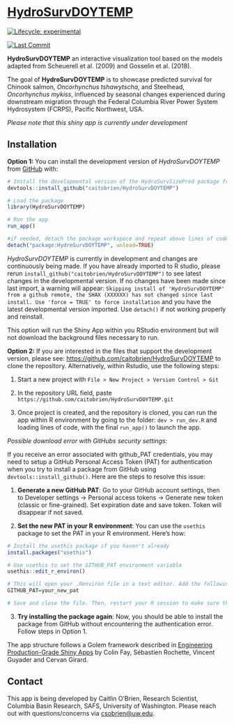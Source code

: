 
<!-- README.md is generated from README.Rmd. Please edit that file -->

# [HydroSurvDOYTEMP](https://csobrien.shinyapps.io/hydrosurvdoytemp/)
<!-- badges: start -->

[![Lifecycle:
experimental](https://img.shields.io/badge/lifecycle-experimental-orange.svg)](https://lifecycle.r-lib.org/articles/stages.html#experimental)
<!-- badges: end -->

<!-- lastcommit: start -->

[![Last
Commit](https://img.shields.io/github/last-commit/caitobrien/HydroSurvSizePred)](https://github.com/caitobrien/HydroSurvSizePred/commits/main)
<!-- lastcommit: end -->

**HydroSurvDOYTEMP** an interactive visualization tool based on the
models adapted from Scheuerell et al. (2009) and Gosselin et al. (2018).

The goal of **HydroSurvDOYTEMP** is to showcase predicted survival for
Chinook salmon, *Oncorhynchus tshawytscha*, and Steelhead, *Oncorhynchus
mykiss*, influenced by seasonal changes experienced during downstream
migration through the Federal Columbia River Power System Hydrosystem
(FCRPS), Pacific Northwest, USA.

*Please note that this shiny app is currently under development*

## Installation

**Option 1:** You can install the development version of
*HydroSurvDOYTEMP* from [GitHub](https://github.com/) with:

``` r
# Install the developmental version of the HydroSurvSizePred package from GitHub
devtools::install_github("caitobrien/HydroSurvDOYTEMP")

# Load the package
library(HydroSurvDOYTEMP)

# Run the app
run_app()

#if needed, detach the package workspace and repeat above lines of code
detach("package:HydroSurvDOYTEMP", unload=TRUE)
```

*HydroSurvDOYTEMP* is currently in development and changes are
continuously being made. If you have already imported to R studio,
please rerun `install_github("caitobrien/HydroSurvDOYTEMP")` to see
latest changes in the developmental version. If no changes have been
made since last import, a warning will appear:
`Skipping install of 'HydroSurvDOYTEMP' from a github remote, the SHAX (XXXXXX) has not changed since last install. Use 'force = TRUE' to force installation`
and you have the latest developmental version imported. Use `detach()`
if not working properly and reinstall.

This option will run the Shiny App within you RStudio environment but
will not download the background files necessary to run.

**Option 2:** If you are interested in the files that support the
development version, please see:
<https://github.com/caitobrien/HydroSurvDOYTEMP> to clone the
repository. Alternatively, within Rstudio, use the following steps:

1.  Start a new project with
    `File > New Project > Version Control > Git`

2.  In the repository URL field, paste
    `https://github.com/caitobrien/HydroSurvDOYTEMP.git`

3.  Once project is created, and the repository is cloned, you can run
    the app within R environment by going to the folder:
    `dev > run_dev.R` and loading lines of code, with the final
    `run_app()` to launch the app.

*Possible download error with GitHubs security settings:*

If you receive an error associated with github_PAT credentials, you may
need to setup a GitHub Personal Access Token (PAT) for authentication
when you try to install a package from GitHub using
`devtools::install_github()`. Here are the steps to resolve this issue:

1.  **Generate a new GitHub PAT**: Go to your GitHub account settings,
    then to Developer settings -\> Personal access tokens -\> Generate
    new token (classic or fine-grained). Set expiration date and save
    token. Token will disappear if not saved.

2.  **Set the new PAT in your R environment**: You can use the `usethis`
    package to set the PAT in your R environment. Here’s how:

``` r
# Install the usethis package if you haven't already
install.packages("usethis")

# Use usethis to set the GITHUB_PAT environment variable
usethis::edit_r_environ()

# This will open your .Renviron file in a text editor. Add the following line to the file, replacing "your_new_pat" with your actual PAT:
GITHUB_PAT=your_new_pat

# Save and close the file. Then, restart your R session to make sure the new environment variable takes effect.
```

3.  **Try installing the package again**: Now, you should be able to
    install the package from GitHub without encountering the
    authentication error. Follow steps in Option 1.

The app structure follows a Golem framework described in [Engineering
Production-Grade Shiny
Apps](https://engineering-shiny.org/setting-up-for-success.html) by
Colin Fay, Sébastien Rochette, Vincent Guyader and Cervan Girard.

## Contact

This app is being developed by Caitlin O’Brien, Research Scientist,
Columbia Basin Research, SAFS, University of Washington. Please reach
out with questions/concerns via <csobrien@uw.edu>.

